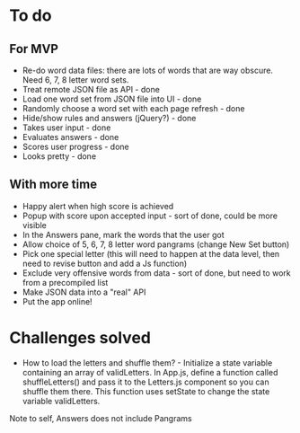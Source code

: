 # To do


## For MVP
- Re-do word data files: there are lots of words that are way obscure. Need 6, 7, 8 letter word sets.
- Treat remote JSON file as API - done
- Load one word set from JSON file into UI - done
- Randomly choose a word set with each page refresh - done
- Hide/show rules and answers (jQuery?)  - done
- Takes user input  - done
- Evaluates answers  - done
- Scores user progress  - done
- Looks pretty  - done

## With more time
- Happy alert when high score is achieved
- Popup with score upon accepted input - sort of done, could be more visible
- In the Answers pane, mark the words that the user got
- Allow choice of 5, 6, 7, 8 letter word pangrams (change New Set button)
- Pick one special letter (this will need to happen at the data level, then need to revise button and add a Js function)
- Exclude very offensive words from data - sort of done, but need to work from a precompiled list
- Make JSON data into a "real" API
- Put the app online! 

# Challenges solved
- How to load the letters and shuffle them? - Initialize a state variable containing an array of validLetters. In App.js, define a function called shuffleLetters() and pass it to the Letters.js component so you can shuffle them there. This function uses setState to change the state variable validLetters.

Note to self, Answers does not include Pangrams
